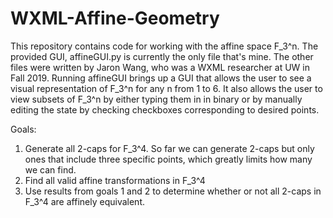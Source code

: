 # WXML-Affine-Geometry
This repository contains code for working with the affine space F_3^n. The provided GUI, affineGUI.py is currently the only file that's mine. The other files were written by Jaron Wang, who was a WXML researcher at UW in Fall 2019. Running affineGUI brings up a GUI that allows the user to see a visual representation of F_3^n for any n from 1 to 6. It also allows the user to view subsets of F_3^n by either typing them in in binary or by manually editing the state by checking checkboxes corresponding to desired points.

Goals: 
1) Generate all 2-caps for F_3^4. So far we can generate 2-caps but only ones that include three specific points, which greatly limits how many we can find.
2) Find all valid affine transformations in F_3^4
3) Use results from goals 1 and 2 to determine whether or not all 2-caps in F_3^4 are affinely equivalent.
